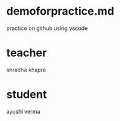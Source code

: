 # demoforpractice.md
practice on github using vscode

# teacher 
shradha khapra

# student
ayushi verma